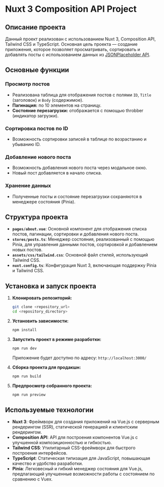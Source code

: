 # Nuxt 3 Composition API Project

## Описание проекта

Данный проект реализован с использованием Nuxt 3, Composition API, Tailwind CSS и TypeScript. Основная цель проекта — создание приложения, которое позволяет просматривать, сортировать и добавлять посты с использованием данных из [JSONPlaceholder API](https://jsonplaceholder.typicode.com/).

## Основные функции

### Просмотр постов

- Реализована таблица для отображения постов с полями `ID`, `Title` (заголовок) и `Body` (содержимое).
- **Пагинация:** по 10 элементов на страницу.
- **Состояние перезагрузки:** отображается с помощью throbber (индикатор загрузки).

### Сортировка постов по ID

- Возможность сортировки записей в таблице по возрастанию и убыванию ID.

### Добавление нового поста

- Возможность добавления нового поста через модальное окно.
- Новый пост добавляется в начало списка.

### Хранение данных

- Полученные посты и состояние перезагрузки сохраняются в менеджере состояния (Pinia).

## Структура проекта

- **`pages/about.vue`**: Основной компонент для отображения списка постов, пагинации, сортировки и добавления нового поста.
- **`stores/posts.ts`**: Менеджер состояния, реализованный с помощью Pinia, для управления данными постов, сортировкой и добавлением новых постов.
- **`assets/css/tailwind.css`**: Основной файл стилей, использующий Tailwind CSS.
- **`nuxt.config.ts`**: Конфигурация Nuxt 3, включающая поддержку Pinia и Tailwind CSS.

## Установка и запуск проекта

1. **Клонировать репозиторий:**

    ```bash
    git clone <repository_url>
    cd <repository_directory>
    ```

2. **Установить зависимости:**

    ```bash
    npm install
    ```

3. **Запустить проект в режиме разработки:**

    ```bash
    npm run dev
    ```

    Приложение будет доступно по адресу: `http://localhost:3000/`

4. **Сборка проекта для продакшн:**

    ```bash
    npm run build
    ```

5. **Предпросмотр собранного проекта:**

    ```bash
    npm run preview
    ```

## Используемые технологии

- **Nuxt 3**: Фреймворк для создания приложений на Vue.js с серверным рендерингом (SSR), статической генерацией и клиентским рендерингом.
- **Composition API**: API для построения компонентов Vue.js с улучшенной композиционностью и гибкостью.
- **Tailwind CSS**: Утилитарный CSS-фреймворк для быстрого построения интерфейсов.
- **TypeScript**: Статическая типизация для JavaScript, повышающая качество и удобство разработки.
- **Pinia**: Легковесный и гибкий менеджер состояния для Vue.js, предлагающий улучшенные возможности работы с состоянием по сравнению с Vuex.